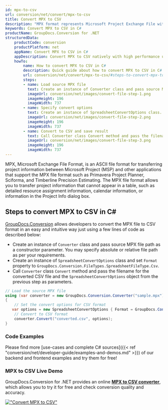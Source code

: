 ```yaml
---
id: mpx-to-csv
url: conversion/net/convert/mpx-to-csv
title: Convert MPX to CSV
description: "MPX format represents Microsoft Project Exchange File with .mpx extension. Learn how to convert MPX to CSV file programmatically in C# language using GroupDocs.Conversion for .NET library."
keywords: Convert MPX to CSV in C#
productName: GroupDocs.Conversion for .NET
structuredData:
    productCode: conversion
    productPlatform: net
    appName: Convert MPX to CSV in C#
    appDescription: Convert MPX to CSV natively with high performance using C# language and server side GroupDocs.Conversion for .NET APIs, without the use of any software like Microsoft or Open Office.
    howTo:
        name: How to convert MPX to CSV in C# 
        description: Quick guide about how to convert MPX to CSV in C# with high performance and accuracy.
        url: conversion/net/convert/mpx-to-csv/#steps-to-convert-mpx-to-csv-in-c
        steps:
        - name: Load source MPX file 
          text: Create an instance of Converter class and pass source MPX file path as a constructor parameter. You may specify absolute or relative file path as per your requirements. 
          imageUrl: conversion/net/images/convert-file-step-1.png
          imageHeight: 196
          imageWidth: 737
        - name: Specify convert options 
          text: Create an instance of SpreadsheetConvertOptions class.
          imageUrl: conversion/net/images/convert-file-step-2.png
          imageHeight: 196
          imageWidth: 737
        - name: Convert to CSV and save result 
          text: Call Converter class Convert method and pass the filename for the converted HTML file and the SpreadsheetConvertOptions object from the previous step as parameters.
          imageUrl: conversion/net/images/convert-file-step-3.png
          imageHeight: 196
          imageWidth: 737
---
```


MPX, Microsoft Exchange File Format, is an ASCII file format for transferring project information between Microsoft Project (MSP) and other applications that support the MPX file format such as Primavera Project Planner, Sciforma, and Timberline Precision Estimating. The MPX file format allows you to transfer project information that cannot appear in a table, such as detailed resource assignment information, calendar information, or information in the Project Info dialog box.

## Steps to convert MPX to CSV in C#

[GroupDocs.Conversion](https://products.groupdocs.com/conversion/net) allows developers to convert the MPX file to CSV format in an easy and intuitive way just using a few lines of code as described below:

* Create an instance of `Converter` class and pass source MPX file path as a constructor parameter. You may specify absolute or relative file path as per your requirements. 
* Create an instance of `SpreadsheetConvertOptions` class and set `Format` property to `GroupDocs.Conversion.FileTypes.SpreadsheetFileType.Csv`.
* Call `Converter` class `Convert` method and pass the filename for the converted CSV file and the `SpreadsheetConvertOptions` object from the previous step as parameters.

```csharp
// Load the source MPX file
using (var converter = new GroupDocs.Conversion.Converter("sample.mpx"))
{
    // Set the convert options for CSV format
   var options = new SpreadsheetConvertOptions { Format = GroupDocs.Conversion.FileTypes.SpreadsheetFileType.Csv };
    // Convert to CSV format
    converter.Convert("converted.csv", options);
}
```

### Code Examples

Please find more [use-cases and complete C# sources]({{< ref "conversion/net/developer-guide/examples-and-demos.md" >}}) of our backend and frontend examples and try them for free!

### MPX to CSV Live Demo

GroupDocs.Conversion for .NET provides an online [**MPX to CSV converter**](https://products.groupdocs.app/conversion/mpx-to-csv), which allows you to try it for free and check conversion quality and accuracy.

[!["Convert MPX to CSV"](conversion/net/images/convert-to-csv/convert-mpx-to-csv.png)](https://products.groupdocs.app/conversion/mpx-to-csv)
